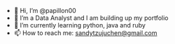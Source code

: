 - 👋 Hi, I’m @papillon00
- 👀 I’m a Data Analyst and I am building up my portfolio
- 🌱 I’m currently learning python, java and ruby
- 📫 How to reach me: sandytzujuchen@gmail.com

<!---
papillon00/papillon00 is a ✨ special ✨ repository because its `README.md` (this file) appears on your GitHub profile.
You can click the Preview link to take a look at your changes.
--->
